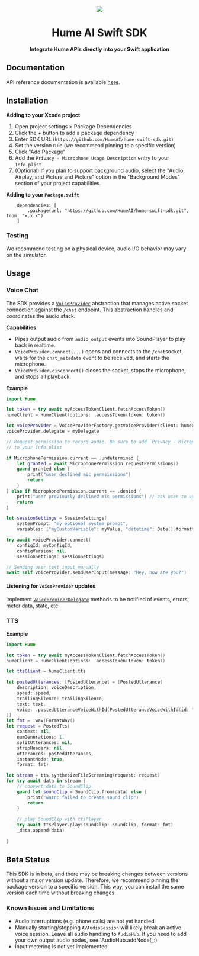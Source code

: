 <div align="center">
  <img src="https://storage.googleapis.com/hume-public-logos/hume/hume-banner.png">
  <h1>Hume AI Swift SDK</h1>

  <p>
    <strong>Integrate Hume APIs directly into your Swift application</strong>
  </p>
</div>

## Documentation

API reference documentation is available [here](https://dev.hume.ai/reference/).

## Installation

**Adding to your Xcode project**
1. Open project settings > Package Dependencies
2. Click the + button to add a package dependency
3. Enter SDK URL (`https://github.com/HumeAI/hume-swift-sdk.git`)
4. Set the version rule (we recommend pinning to a specific version)
5. Click "Add Package"
6. Add the `Privacy - Microphone Usage Description` entry to your `Info.plist`
7. (Optional) If you plan to support background audio, select the "Audio, Airplay, and Picture and Picture" option in the "Background Modes" section of your project capabilities.

**Adding to your `Package.swift`**

```
    dependencies: [
        .package(url: "https://github.com/HumeAI/hume-swift-sdk.git", from: "x.x.x")
    ]
```

### Testing 

We recommend testing on a physical device, audio I/O behavior may vary on the simulator.

## Usage

### Voice Chat

The SDK provides a [`VoiceProvider`](Sources/Hume/Widget/VoiceProvider/VoiceProvider.swift) abstraction that manages active socket connection against the `/chat` endpoint. This abstraction handles and coordinates the audio stack.

**Capabilities**
- Pipes output audio from `audio_output` events into SoundPlayer to play back in realtime.
- `VoiceProvider.connect(...)` opens and connects to the `/chat`socket, waits for the `chat_metadata` event to be received, and starts the microphone. 
- `VoiceProvider.disconnect()` closes the socket, stops the microphone, and stops all playback.

**Example**
```swift
import Hume

let token = try await myAccessTokenClient.fetchAccessToken()
humeClient = HumeClient(options: .accessToken(token: token))

let voiceProvider = VoiceProviderFactory.getVoiceProvider(client: humeClient)
voiceProvider.delegate = myDelegate

// Request permission to record audio. Be sure to add `Privacy - Microphone Usage Description`
// to your Info.plist

if MicrophonePermission.current == .undetermined {
    let granted = await MicrophonePermission.requestPermissions()
    guard granted else {
        print("user declined mic permsissions")
        return 
    }
} else if MicrophonePermission.current == .denied {
    print("user previously declined mic permissions") // ask user to update in settings
    return 
}

let sessionSettings = SessionSettings(
    systemPrompt: "my optional system prompt",
    variables: ["myCustomVariable": myValue, "datetime": Date().formattedForSessionSettings()])

try await voiceProvider.connect(
    configId: myConfigId,
    configVersion: nil,
    sessionSettings: sessionSettings)

// Sending user text input manually
await self.voiceProvider.sendUserInput(message: "Hey, how are you?")
```

#### Listening for `VoiceProvider` updates
Implement [`VoiceProviderDelegate`](Sources/Hume/Widget/VoiceProvider/VoiceProviderDelegate.swift) methods to be notified of events, errors, meter data, state, etc.  


### TTS

**Example**
```swift
import Hume

let token = try await myAccessTokenClient.fetchAccessToken()
humeClient = HumeClient(options: .accessToken(token: token))

let ttsClient = humeClient.tts

let postedUtterances: [PostedUtterance] = [PostedUtterance(
    description: voiceDescription,
    speed: speed,
    trailingSilence: trailingSilence,
    text: text,
    voice: .postedUtteranceVoiceWithId(PostedUtteranceVoiceWithId(id: "<config ID>", provider: .humeAi))
)]
let fmt = .wav(FormatWav()
let request = PostedTts(
    context: nil,
    numGenerations: 1,
    splitUtterances: nil,
    stripHeaders: nil,
    utterances: postedUtterances,
    instantMode: true,
    format: fmt)

let stream = tts.synthesizeFileStreaming(request: request)
for try await data in stream {
    // convert data to SoundClip
    guard let soundClip = SoundClip.from(data) else {
        print("warn: failed to create sound clip")
        return
    }
            
    // play SoundClip with ttsPlayer
    try await ttsPlayer.play(soundClip: soundClip, format: fmt)
    _data.append(data)
    
}
```


## Beta Status
This SDK is in beta, and there may be breaking changes between versions without a major 
version update. Therefore, we recommend pinning the package version to a specific version. 
This way, you can install the same version each time without breaking changes.

### Known Issues and Limitations
- Audio interruptions (e.g. phone calls) are not yet handled.
- Manually starting/stopping `AVAudioSession` will likely break an active voice session. Leave all audio handling to `AudioHub`. If you need to add your own output audio nodes, see `AudioHub.addNode(_:)
- Input metering is not yet implemented.
